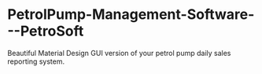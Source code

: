 # PetrolPump-Management-Software---PetroSoft
Beautiful Material Design GUI version of your petrol pump daily sales reporting system.
